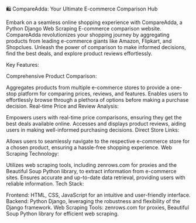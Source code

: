 🛍️ CompareAdda: Your Ultimate E-commerce Comparison Hub

Embark on a seamless online shopping experience with CompareAdda, a Python Django Web Scraping E-commerce comparison website. CompareAdda revolutionizes your shopping journey by aggregating products from leading e-commerce giants like Amazon, Flipkart, and Shopclues. Unleash the power of comparison to make informed decisions, find the best deals, and explore product reviews effortlessly.

Key Features:

Comprehensive Product Comparison:

Aggregates products from multiple e-commerce stores to provide a one-stop platform for comparing prices, reviews, and features.
Enables users to effortlessly browse through a plethora of options before making a purchase decision.
Real-time Price and Review Analysis:

Empowers users with real-time price comparisons, ensuring they get the best deals available online.
Accesses and displays product reviews, aiding users in making well-informed purchasing decisions.
Direct Store Links:

Allows users to seamlessly navigate to the respective e-commerce store for a chosen product, ensuring a hassle-free shopping experience.
Web Scraping Technology:

Utilizes web scraping tools, including zenrows.com for proxies and the Beautiful Soup Python library, to extract information from e-commerce sites.
Ensures accurate and up-to-date data retrieval, providing users with reliable information.
Tech Stack:

Frontend: HTML, CSS, JavaScript for an intuitive and user-friendly interface.
Backend: Python Django, leveraging the robustness and flexibility of the Django framework.
Web Scraping Tools: zenrows.com for proxies, Beautiful Soup Python library for efficient web scraping.
